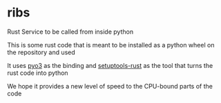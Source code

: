 # ribs
Rust Service to be called from inside python

This is some rust code that is meant to be installed as a python wheel on the repository and used

It uses [pyo3](https://pyo3.rs) as the binding and [setuptools-rust](https://github.com/PyO3/setuptools-rust) as the tool that turns the rust code into python

We hope it provides a new level of speed to the CPU-bound parts of the code 
